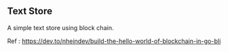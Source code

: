 ## Text Store

A simple text store using block chain.

Ref : https://dev.to/nheindev/build-the-hello-world-of-blockchain-in-go-bli